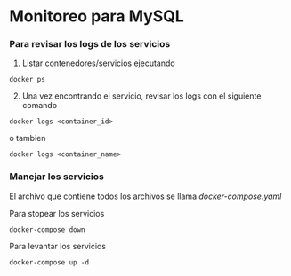 # Monitoreo para MySQL

### Para revisar los logs de los servicios

1. Listar contenedores/servicios ejecutando
```
docker ps
```

2. Una vez encontrando el servicio, revisar los logs con el siguiente comando
```
docker logs <container_id> 
```
o tambien
```
docker logs <container_name>
```

### Manejar los servicios
El archivo que contiene todos los archivos se llama *docker-compose.yaml*

Para stopear los servicios
```
docker-compose down
```
Para levantar los servicios
```
docker-compose up -d
```

